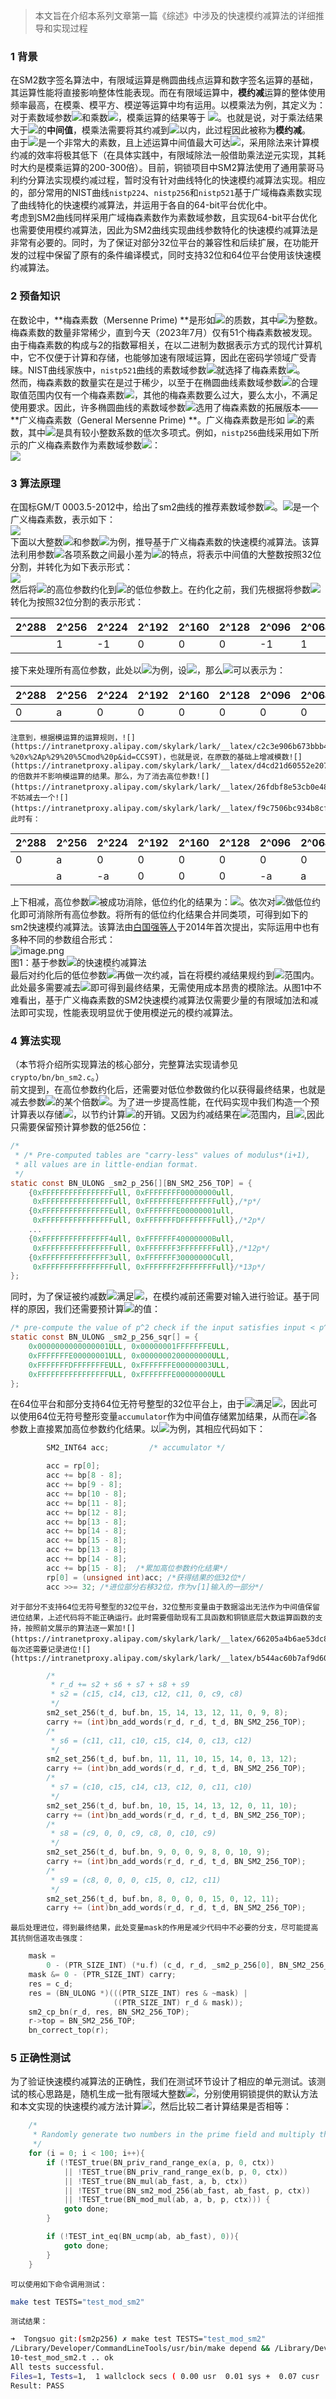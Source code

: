 > 本文旨在介绍本系列文章第一篇《综述》中涉及的快速模约减算法的详细推导和实现过程

<a name="u4cRK"></a>
### 1 背景
在SM2数字签名算法中，有限域运算是椭圆曲线点运算和数字签名运算的基础，其运算性能将直接影响整体性能表现。而在有限域运算中，**模约减**运算的整体使用频率最高，在模乘、模平方、模逆等运算中均有运用。以模乘法为例，其定义为：对于素数域参数![](https://intranetproxy.alipay.com/skylark/lark/__latex/d4cd21d60552e207f237e82def9029b6.svg#card=math&code=p&id=yYKZp)和乘数![](https://intranetproxy.alipay.com/skylark/lark/__latex/26fdbf8e53cb0e48da5f4ddd4aaf5a5c.svg#card=math&code=a&id=Dlpwj)，模乘运算的结果等于 ![](https://intranetproxy.alipay.com/skylark/lark/__latex/04cc3bc06b9e199ed432aff8e5ce2245.svg#card=math&code=a%20%2A%20a%20%5Cmod%20p&id=dpuaG)。也就是说，对于乘法结果大于![](https://intranetproxy.alipay.com/skylark/lark/__latex/d4cd21d60552e207f237e82def9029b6.svg#card=math&code=p&id=Vkh1I)的**中间值**，模乘法需要将其约减到![](https://intranetproxy.alipay.com/skylark/lark/__latex/d4cd21d60552e207f237e82def9029b6.svg#card=math&code=p&id=X8lJe)以内，此过程因此被称为**模约减**。<br />由于![](https://intranetproxy.alipay.com/skylark/lark/__latex/d4cd21d60552e207f237e82def9029b6.svg#card=math&code=p&id=FC0Ab)是一个非常大的素数，且上述运算中间值最大可达![](https://intranetproxy.alipay.com/skylark/lark/__latex/c5df6dd4c72a34ca9c57a96c0ce3aaea.svg#card=math&code=p%5E2-1&id=PbWTC)，采用除法来计算模约减的效率将极其低下（在具体实践中，有限域除法一般借助乘法逆元实现，其耗时大约是模乘运算的200-300倍）。目前，铜锁项目中SM2算法使用了通用蒙哥马利约分算法实现模约减过程，暂时没有针对曲线特化的快速模约减算法实现。相应的，部分常用的NIST曲线`nistp224`、`nistp256`和`nistp521`基于广域梅森素数实现了曲线特化的快速模约减算法，并运用于各自的64-bit平台优化中。<br />考虑到SM2曲线同样采用广域梅森素数作为素数域参数，且实现64-bit平台优化也需要使用模约减算法，因此为SM2曲线实现曲线参数特化的快速模约减算法是非常有必要的。同时，为了保证对部分32位平台的兼容性和后续扩展，在功能开发的过程中保留了原有的条件编译模式，同时支持32位和64位平台使用该快速模约减算法。
<a name="fBZNl"></a>
### 2 预备知识
在数论中，**梅森素数（Mersenne Prime) **是形如![](https://intranetproxy.alipay.com/skylark/lark/__latex/2de7e0a6029776d73b108451d825c5e7.svg#card=math&code=2%5En%20%E2%88%92%201&id=Z3jcC)的质数，其中![](https://intranetproxy.alipay.com/skylark/lark/__latex/df378375e7693bdcf9535661c023c02e.svg#card=math&code=n&id=Zri5D)为整数。梅森素数的数量非常稀少，直到今天（2023年7月）仅有51个梅森素数被发现。由于梅森素数的构成与2的指数幂相关，在以二进制为数据表示方式的现代计算机中，它不仅便于计算和存储，也能够加速有限域运算，因此在密码学领域广受青睐。NIST曲线家族中，`nistp521`曲线的素数域参数![](https://intranetproxy.alipay.com/skylark/lark/__latex/d4cd21d60552e207f237e82def9029b6.svg#card=math&code=p&id=FTFHU)就选择了梅森素数![](https://intranetproxy.alipay.com/skylark/lark/__latex/c6d31b3f3aaa549c8126cb5f8fa47ee9.svg#card=math&code=2%5E%7B521%7D%20-1&id=kHde0)。<br />然而，梅森素数的数量实在是过于稀少，以至于在椭圆曲线素数域参数![](https://intranetproxy.alipay.com/skylark/lark/__latex/d4cd21d60552e207f237e82def9029b6.svg#card=math&code=p&id=a14ug)的合理取值范围内仅有一个梅森素数![](https://intranetproxy.alipay.com/skylark/lark/__latex/c6d31b3f3aaa549c8126cb5f8fa47ee9.svg#card=math&code=2%5E%7B521%7D%20-1&id=LeWAP)，其他的梅森素数要么过大，要么太小，不满足使用要求。因此，许多椭圆曲线的素数域参数![](https://intranetproxy.alipay.com/skylark/lark/__latex/d4cd21d60552e207f237e82def9029b6.svg#card=math&code=p&id=bNCxT)选用了梅森素数的拓展版本——**广义梅森素数（General Mersenne Prime) **。广义梅森素数是形如 ![](https://intranetproxy.alipay.com/skylark/lark/__latex/78d2ccc2fcf050f2d2fab354b29023ef.svg#card=math&code=f%282%5En%29&id=MZWgP)的素数，其中![](https://intranetproxy.alipay.com/skylark/lark/__latex/3818937ac554603003e6727783932e9f.svg#card=math&code=f%28x%29&id=ZJUtR)是具有较小整数系数的低次多项式。例如，`nistp256`曲线采用如下所示的广义梅森素数作为素数域参数![](https://intranetproxy.alipay.com/skylark/lark/__latex/d4cd21d60552e207f237e82def9029b6.svg#card=math&code=p&id=jrXoi)：<br />![](https://intranetproxy.alipay.com/skylark/lark/__latex/dfeb442e4f918db9a749affe618ba932.svg#card=math&code=p_%7Bnistp256%7D%20%3D%202%5E%7B256%7D%20%E2%88%92%202%5E%7B224%7D%20%2B%202%5E%7B192%7D%20%2B%202%5E%7B96%7D%20%E2%88%92%201&id=Rs3qA)
<a name="V8xrT"></a>
### 3 算法原理
在国标GM/T 0003.5-2012中，给出了sm2曲线的推荐素数域参数![](https://intranetproxy.alipay.com/skylark/lark/__latex/d4cd21d60552e207f237e82def9029b6.svg#card=math&code=p&id=OgNsj)。![](https://intranetproxy.alipay.com/skylark/lark/__latex/d4cd21d60552e207f237e82def9029b6.svg#card=math&code=p&id=bFiyZ)是一个广义梅森素数，表示如下：<br />                                            ![](https://intranetproxy.alipay.com/skylark/lark/__latex/a52d525c1f15fd43e5f0d22ccac3bf83.svg#card=math&code=p_%7Bsm2p256%7D%20%3D%202%5E%7B256%7D%20%E2%88%92%202%5E%7B224%7D%20-%202%5E%7B96%7D%20%2B%202%5E%7B64%7D%20-%201&id=hHOYF)<br />下面以大整数![](https://intranetproxy.alipay.com/skylark/lark/__latex/fe6e0903d0b82e7f2d50cfbb7c02f324.svg#card=math&code=v%28v%20%3C%20p%5E2%20%3C%202%5E%7B512%7D%29&id=uNJMt)和参数![](https://intranetproxy.alipay.com/skylark/lark/__latex/719d3c7a4c6a0ed2b84aaeb7a6572d8c.svg#card=math&code=p_%7Bsm2p256%7D&id=wMPtb)为例，推导基于广义梅森素数的快速模约减算法。该算法利用参数![](https://intranetproxy.alipay.com/skylark/lark/__latex/719d3c7a4c6a0ed2b84aaeb7a6572d8c.svg#card=math&code=p_%7Bsm2p256%7D&id=e2veL)各项系数之间最小差为![](https://intranetproxy.alipay.com/skylark/lark/__latex/967952ba4e1b290af0e1170cb711f7f9.svg#card=math&code=2%5E%7B32%7D&id=nRWfm)的特点，将表示中间值的大整数按照32位分割，并转化为如下表示形式：<br />     ![](https://intranetproxy.alipay.com/skylark/lark/__latex/53e2c9348043018f708ac9c529d7a70f.svg#card=math&code=%28v%5B0%5D%2A2%5E0%20%2B%20v%5B1%5D%2A2%5E%7B32%7D%20%2B%20v%5B2%5D%2A2%5E%7B64%7D%20%2B%20...%20%2B%20v%5B15%5D%2A2%5E%7B480%7D%29%20%20%5Cmod%20p%0A%2C%E5%85%B6%E4%B8%AD0%20%5Cleq%20v%5Bi%5D%3C%202%5E%7B32%7D%20&id=l7Ow4)<br />然后将![](https://intranetproxy.alipay.com/skylark/lark/__latex/63504f1711a6fe7021912088ac182e8b.svg#card=math&code=v%5B8%5D%20-%20v%5B15%5D&id=k2Cq0)的高位参数约化到![](https://intranetproxy.alipay.com/skylark/lark/__latex/308b899646a87220bfe36fe6a54af302.svg#card=math&code=v%5B0%5D%20-%20v%5B7%5D&id=kDku0)的低位参数上。在约化之前，我们先根据将参数![](https://intranetproxy.alipay.com/skylark/lark/__latex/719d3c7a4c6a0ed2b84aaeb7a6572d8c.svg#card=math&code=p_%7Bsm2p256%7D&id=o4AY1)转化为按照32位分割的表示形式：

| 2^288 | 2^256 | 2^224 | 2^192 | 2^160 | 2^128 | 2^096 | 2^064 | 2^032 | 2^000 |
| --- | --- | --- | --- | --- | --- | --- | --- | --- | --- |
|  | 1 | -1 | 0 | 0 | 0 | -1 | 1 | 0 | -1 |

接下来处理所有高位参数，此处以![](https://intranetproxy.alipay.com/skylark/lark/__latex/0b1b96f21b0f80ddcbc3f56820b9ffe0.svg#card=math&code=v%5B8%5D&id=cKMR4)为例，设![](https://intranetproxy.alipay.com/skylark/lark/__latex/980b58ff55442af881578507d1732ea4.svg#card=math&code=v%5B8%5D%20%3D%20a&id=cIfiL)，那么![](https://intranetproxy.alipay.com/skylark/lark/__latex/0b1b96f21b0f80ddcbc3f56820b9ffe0.svg#card=math&code=v%5B8%5D&id=L4nnZ)可以表示为：

| 2^288 | 2^256 | 2^224 | 2^192 | 2^160 | 2^128 | 2^096 | 2^064 | 2^032 | 2^000 |
| --- | --- | --- | --- | --- | --- | --- | --- | --- | --- |
| 0 | a | 0 | 0 | 0 | 0 | 0 | 0 | 0 | 0 |

	注意到，根据模运算的运算规则，![](https://intranetproxy.alipay.com/skylark/lark/__latex/c2c3e906b673bbb4797c8947cc509f13.svg#card=math&code=a%20%2A%202%5E%7B256%7D%20%5Cmod%20p%20%5Cequiv%20%EF%BC%88a%2A2%5E%7B256%7D%20-%20x%2Ap%29%20%5Cmod%20p&id=CCS9T)，也就是说，在原数的基础上增减模数![](https://intranetproxy.alipay.com/skylark/lark/__latex/d4cd21d60552e207f237e82def9029b6.svg#card=math&code=p&id=gBDZ6)的倍数并不影响模运算的结果。那么，为了消去高位参数![](https://intranetproxy.alipay.com/skylark/lark/__latex/26fdbf8e53cb0e48da5f4ddd4aaf5a5c.svg#card=math&code=a&id=LOYX4)，不妨减去一个![](https://intranetproxy.alipay.com/skylark/lark/__latex/f9c7506bc934b8cf1dedba39cc2d0400.svg#card=math&code=a%20%2Ap&id=zm8Xp)，此时有：

| 2^288 | 2^256 | 2^224 | 2^192 | 2^160 | 2^128 | 2^096 | 2^064 | 2^032 | 2^000 |
| --- | --- | --- | --- | --- | --- | --- | --- | --- | --- |
| 0 | a | 0 | 0 | 0 | 0 | 0 | 0 | 0 | 0 |
|  | a | -a | 0 | 0 | 0 | -a | a | 0 | -a |

上下相减，高位参数![](https://intranetproxy.alipay.com/skylark/lark/__latex/0b1b96f21b0f80ddcbc3f56820b9ffe0.svg#card=math&code=v%5B8%5D&id=ua5p0)被成功消除，低位约化的结果为：![](https://intranetproxy.alipay.com/skylark/lark/__latex/26a0161d43553eaf81191c1700cb1f0a.svg#card=math&code=a%20%2A%202%5E%7B224%7D%20%2B%20a%20%2A%202%5E%7B96%7D%20-%20a%20%2A%202%5E%7B64%7D%20%2B%20a&id=dyVV8)。依次对![](https://intranetproxy.alipay.com/skylark/lark/__latex/63504f1711a6fe7021912088ac182e8b.svg#card=math&code=v%5B8%5D%20-%20v%5B15%5D&id=dHV1A)做低位约化即可消除所有高位参数。将所有的低位约化结果合并同类项，可得到如下的sm2快速模约减算法。该算法由[白国强等人](https://ieeexplore.ieee.org/document/7011249)于2014年首次提出，实际运用中也有多种不同的参数组合形式：<br />![image.png](https://cdn.nlark.com/yuque/0/2023/png/38409340/1689932053946-858bb1ce-4920-433f-9d2f-39285bd0552c.png#averageHue=%23f4f4f4&clientId=ud27ac464-4dc7-4&from=paste&height=449&id=ub8a55192&originHeight=812&originWidth=794&originalType=binary&ratio=2&rotation=0&showTitle=false&size=233276&status=done&style=none&taskId=u605ee0bb-1f8b-4c6a-8edf-0081f18744e&title=&width=439)<br />图1：基于参数![](https://intranetproxy.alipay.com/skylark/lark/__latex/719d3c7a4c6a0ed2b84aaeb7a6572d8c.svg#card=math&code=p_%7Bsm2p256%7D&id=BzulN)的快速模约减算法<br />最后对约化后的低位参数![](https://intranetproxy.alipay.com/skylark/lark/__latex/308b899646a87220bfe36fe6a54af302.svg#card=math&code=v%5B0%5D%20-%20v%5B7%5D&id=UFJAi)再做一次约减，旨在将模约减结果规约到![](https://intranetproxy.alipay.com/skylark/lark/__latex/49c75e46fc597079eb8921661d638490.svg#card=math&code=%5B0%2Cp%29&id=wXiXR)范围内。此处最多需要减去![](https://intranetproxy.alipay.com/skylark/lark/__latex/b913de27528f9c642e8bb1f43029baec.svg#card=math&code=13p&id=cWW3f)即可得到最终结果，无需使用成本昂贵的模除法。从图1中不难看出，基于广义梅森素数的SM2快速模约减算法仅需要少量的有限域加法和减法即可实现，性能表现明显优于使用模逆元的模约减算法。
<a name="mUu1O"></a>
### 4 算法实现
（本节将介绍所实现算法的核心部分，完整算法实现请参见`crypto/bn/bn_sm2.c`。）<br />前文提到，在高位参数约化后，还需要对低位参数做约化以获得最终结果，也就是减去参数![](https://intranetproxy.alipay.com/skylark/lark/__latex/d4cd21d60552e207f237e82def9029b6.svg#card=math&code=p&id=ug5Vk)的某个倍数![](https://intranetproxy.alipay.com/skylark/lark/__latex/0f8a2f05c01c9d853de55e9aaf0a42c3.svg#card=math&code=np%20%5Cquad%20%280%3C%3Dp%3C%3D13%29&id=kv8WY)。为了进一步提高性能，在代码实现中我们构造一个预计算表以存储![](https://intranetproxy.alipay.com/skylark/lark/__latex/1c7c4939f0c7c88af4ea00fb49f4af54.svg#card=math&code=1-13p&id=ROlYw)，以节约计算![](https://intranetproxy.alipay.com/skylark/lark/__latex/2479d2fb124fa29204536fe26877b873.svg#card=math&code=np&id=pXBjo)的开销。又因为约减结果在![](https://intranetproxy.alipay.com/skylark/lark/__latex/49c75e46fc597079eb8921661d638490.svg#card=math&code=%5B0%2Cp%29&id=Q1ROV)范围内，且![](https://intranetproxy.alipay.com/skylark/lark/__latex/3dda6cb899835304408c4b9a15db9936.svg#card=math&code=p%20%3C%202%5E%7B256%7D&id=YZ9eH),因此只需要保留预计算参数的低256位：
```c
/*
 * /* Pre-computed tables are "carry-less" values of modulus*(i+1),
 * all values are in little-endian format.
 */
static const BN_ULONG _sm2_p_256[][BN_SM2_256_TOP] = {
    {0xFFFFFFFFFFFFFFFFull, 0xFFFFFFFF00000000ull,
     0xFFFFFFFFFFFFFFFFull, 0xFFFFFFFEFFFFFFFFull},/*p*/
    {0xFFFFFFFFFFFFFFFEull, 0xFFFFFFFE00000001ull,
     0xFFFFFFFFFFFFFFFFull, 0xFFFFFFFDFFFFFFFFull},/*2p*/
    ...
    {0xFFFFFFFFFFFFFFF4ull, 0xFFFFFFF40000000Bull,
     0xFFFFFFFFFFFFFFFFull, 0xFFFFFFF3FFFFFFFFull},/*12p*/
    {0xFFFFFFFFFFFFFFF3ull, 0xFFFFFFF30000000Cull,
     0xFFFFFFFFFFFFFFFFull, 0xFFFFFFF2FFFFFFFFull}/*13p*/
};
```
同时，为了保证被约减数![](https://intranetproxy.alipay.com/skylark/lark/__latex/a770a282bbfa0ae1ec474b7ed311656d.svg#card=math&code=v&id=el2mh)满足![](https://intranetproxy.alipay.com/skylark/lark/__latex/b81bb0345ae6ca9443932e29b7e10f8c.svg#card=math&code=0%20%3C%3D%20v%20%3C%20p%5E2&id=bNaa8)，在模约减前还需要对输入进行验证。基于同样的原因，我们还需要预计算![](https://intranetproxy.alipay.com/skylark/lark/__latex/d72a175fb2d23aaf0ef84e9a2be3884b.svg#card=math&code=p%5E2&id=diiCh)的值：
```c
/* pre-compute the value of p^2 check if the input satisfies input < p^2. */
static const BN_ULONG _sm2_p_256_sqr[] = {
    0x0000000000000001ULL, 0x00000001FFFFFFFEULL,
    0xFFFFFFFE00000001ULL, 0x0000000200000000ULL,
    0xFFFFFFFDFFFFFFFEULL, 0xFFFFFFFE00000003ULL,
    0xFFFFFFFFFFFFFFFFULL, 0xFFFFFFFE00000000ULL
};
```
在64位平台和部分支持64位无符号整型的32位平台上，由于![](https://intranetproxy.alipay.com/skylark/lark/__latex/e187b0d138778a4f925ac178c4fbc6a3.svg#card=math&code=v%5Bi%5D&id=K59qC)满足![](https://intranetproxy.alipay.com/skylark/lark/__latex/5fed335646c644579271f301f3a8bb7a.svg#card=math&code=0%20%5Cleq%20v%5Bi%5D%3C%202%5E%7B32%7D&id=Ro6zZ)，因此可以使用64位无符号整形变量`accumulator`作为中间值存储累加结果，从而在![](https://intranetproxy.alipay.com/skylark/lark/__latex/308b899646a87220bfe36fe6a54af302.svg#card=math&code=v%5B0%5D%20-%20v%5B7%5D&id=zx2Ju)各参数上直接累加高位参数约化结果。以![](https://intranetproxy.alipay.com/skylark/lark/__latex/5fd2dda523635dcc9dddd464e03e167b.svg#card=math&code=v%5B0%5D&id=N1rT0)为例，其相应代码如下：
```c
    	SM2_INT64 acc;         /* accumulator */

        acc = rp[0];
        acc += bp[8 - 8];
        acc += bp[9 - 8];
        acc += bp[10 - 8];
        acc += bp[11 - 8];
        acc += bp[12 - 8];
        acc += bp[13 - 8];
        acc += bp[14 - 8];
        acc += bp[15 - 8];
        acc += bp[13 - 8];
        acc += bp[14 - 8];
        acc += bp[15 - 8];	/*累加高位参数约化结果*/
        rp[0] = (unsigned int)acc; /*获得结果的低32位*/
        acc >>= 32; /*进位部分右移32位，作为v[1]输入的一部分*/
```
	对于部分不支持64位无符号整型的32位平台，32位整形变量由于数据溢出无法作为中间值保留进位结果，上述代码将不能正确运行。此时需要借助现有工具函数和铜锁底层大数运算函数的支持，按照前文展示的算法逐一累加![](https://intranetproxy.alipay.com/skylark/lark/__latex/66205a4b6ae53dc8beb5db97e890e448.svg#card=math&code=s_1%20%EF%BD%9E%20s_%7B14%7D&id=iPMSf)，每次还需要记录进位![](https://intranetproxy.alipay.com/skylark/lark/__latex/b544ac60b7af9d60897b2d132b0c767b.svg#card=math&code=carry&id=Ehg7N):
```c
        /*
         * r_d += s2 + s6 + s7 + s8 + s9
         * s2 = (c15, c14, c13, c12, c11, 0, c9, c8)
         */
        sm2_set_256(t_d, buf.bn, 15, 14, 13, 12, 11, 0, 9, 8);
        carry += (int)bn_add_words(r_d, r_d, t_d, BN_SM2_256_TOP);
        /*
         * s6 = (c11, c11, c10, c15, c14, 0, c13, c12)
         */
        sm2_set_256(t_d, buf.bn, 11, 11, 10, 15, 14, 0, 13, 12);
        carry += (int)bn_add_words(r_d, r_d, t_d, BN_SM2_256_TOP);
        /*
         * s7 = (c10, c15, c14, c13, c12, 0, c11, c10)
         */
        sm2_set_256(t_d, buf.bn, 10, 15, 14, 13, 12, 0, 11, 10);
        carry += (int)bn_add_words(r_d, r_d, t_d, BN_SM2_256_TOP);
        /*
         * s8 = (c9, 0, 0, c9, c8, 0, c10, c9)
         */
        sm2_set_256(t_d, buf.bn, 9, 0, 0, 9, 8, 0, 10, 9);
        carry += (int)bn_add_words(r_d, r_d, t_d, BN_SM2_256_TOP);
        /*
         * s9 = (c8, 0, 0, 0, c15, 0, c12, c11)
         */
        sm2_set_256(t_d, buf.bn, 8, 0, 0, 0, 15, 0, 12, 11);
        carry += (int)bn_add_words(r_d, r_d, t_d, BN_SM2_256_TOP);
```
	最后处理进位，得到最终结果，此处变量mask的作用是减少代码中不必要的分支，尽可能提高其抗侧信道攻击强度：
```c
    mask =
        0 - (PTR_SIZE_INT) (*u.f) (c_d, r_d, _sm2_p_256[0], BN_SM2_256_TOP);
    mask &= 0 - (PTR_SIZE_INT) carry;
    res = c_d;
    res = (BN_ULONG *)(((PTR_SIZE_INT) res & ~mask) |
                       ((PTR_SIZE_INT) r_d & mask));
    sm2_cp_bn(r_d, res, BN_SM2_256_TOP);
    r->top = BN_SM2_256_TOP;
    bn_correct_top(r);
```
<a name="k52MK"></a>
### 5 正确性测试
为了验证快速模约减算法的正确性，我们在测试环节设计了相应的单元测试。该测试的核心思路是，随机生成一批有限域大整数![](https://intranetproxy.alipay.com/skylark/lark/__latex/f4b035f65a610c49719892cdc54401ff.svg#card=math&code=a_i%2C%20b_i&id=EqLg0)，分别使用铜锁提供的默认方法和本文实现的快速模约减方法计算![](https://intranetproxy.alipay.com/skylark/lark/__latex/480943b95852e69f61d9c0b3d29b25e8.svg#card=math&code=a_i%20%2A%20b_i%20%5Cmod%20p&id=JU1b4)，然后比较二者计算结果是否相等：
```c
    /*
     * Randomly generate two numbers in the prime field and multiply them，then compare the results of fast modular reduction and conventional algorithms.
     */
    for (i = 0; i < 100; i++){
        if (!TEST_true(BN_priv_rand_range_ex(a, p, 0, ctx))
            || !TEST_true(BN_priv_rand_range_ex(b, p, 0, ctx))
            || !TEST_true(BN_mul(ab_fast, a, b, ctx))
            || !TEST_true(BN_sm2_mod_256(ab_fast, ab_fast, p, ctx))
            || !TEST_true(BN_mod_mul(ab, a, b, p, ctx))) {
            goto done;
        }

        if (!TEST_int_eq(BN_ucmp(ab, ab_fast), 0)){
            goto done;
        }
    }
```
	可以使用如下命令调用测试：
```bash
make test TESTS="test_mod_sm2"
```
	测试结果：
```bash
➜  Tongsuo git:(sm2p256) ✗ make test TESTS="test_mod_sm2"
/Library/Developer/CommandLineTools/usr/bin/make depend && /Library/Developer/CommandLineTools/usr/bin/make _tests
10-test_mod_sm2.t .. ok   
All tests successful.
Files=1, Tests=1,  1 wallclock secs ( 0.00 usr  0.01 sys +  0.07 cusr  0.02 csys =  0.10 CPU)
Result: PASS
```
